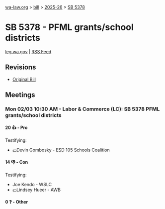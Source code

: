 [wa-law.org](/) > [bill](/bill/) > [2025-26](/bill/2025-26/) > [SB 5378](/bill/2025-26/sb/5378/)

# SB 5378 - PFML grants/school districts
[leg.wa.gov](https://app.leg.wa.gov/billsummary?BillNumber=5378&Year=2025&Initiative=false) | [RSS Feed](./rss.xml)

## Revisions
* [Original Bill](1/)

## Meetings
### Mon 02/03 10:30 AM - Labor & Commerce (LC): SB 5378 PFML grants/school districts
#### 20 👍 - Pro
Testifying:
* 💵Devin Gombosky - ESD 105 Schools Coalition

#### 14 👎 - Con
Testifying:
* Joe Kendo - WSLC
* 💵Lindsey Hueer - AWB

#### 0 ❓ - Other

